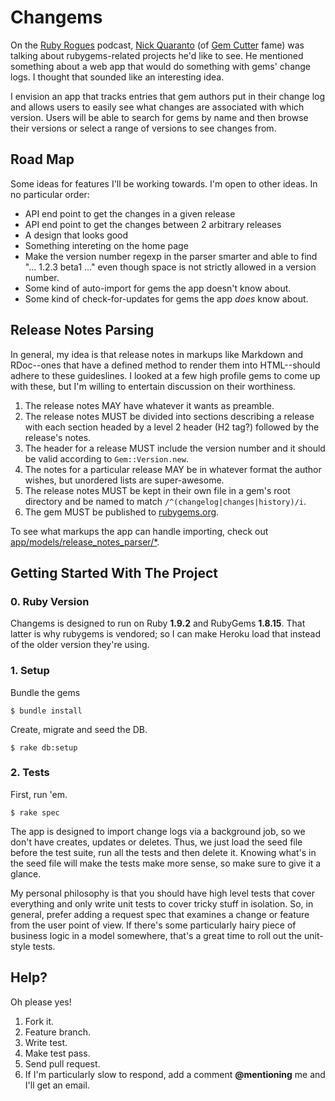 # Changems

On the [Ruby Rogues](http://rubyrogues.com) podcast, [Nick Quaranto](http://quaran.to) (of [Gem Cutter](http://rubygems.org) fame) was talking about rubygems-related projects he'd like to see. He mentioned something about a web app that would do something with gems' change logs. I thought that sounded like an interesting idea.

I envision an app that tracks entries that gem authors put in their change log and allows users to easily see what changes are associated with which version. Users will be able to search for gems by name and then browse their versions or select a range of versions to see changes from.

## Road Map

Some ideas for features I'll be working towards. I'm open to other ideas. In no particular order:

- API end point to get the changes in a given release
- API end point to get the changes between 2 arbitrary releases
- A design that looks good
- Something intereting on the home page
- Make the version number regexp in the parser smarter and able to find "... 1.2.3 beta1 ..." even though space is not strictly allowed in a version number.
- Some kind of auto-import for gems the app doesn't know about.
- Some kind of check-for-updates for gems the app *does* know about.

## Release Notes Parsing

In general, my idea is that release notes in markups like Markdown and RDoc--ones that have a defined method to render them into HTML--should adhere to these guideslines. I looked at a few high profile gems to come up with these, but I'm willing to entertain discussion on their worthiness.

1. The release notes MAY have whatever it wants as preamble.
2. The release notes MUST be divided into sections describing a release with each section headed by a level 2 header (H2 tag?) followed by the release's notes.
3. The header for a release MUST include the version number and it should be valid according to `Gem::Version.new`.
4. The notes for a particular release MAY be in whatever format the author wishes, but unordered lists are super-awesome.
5. The release notes MUST be kept in their own file in a gem's root directory and be named to match `/^(changelog|changes|history)/i`.
6. The gem MUST be published to [rubygems.org](http://rubygems.org/).

To see what markups the app can handle importing, check out [app/models/release_notes_parser/*](https://github.com/benhamill/changems/tree/master/app/models/release_notes_parser).

## Getting Started With The Project

### 0. Ruby Version

Changems is designed to run on Ruby **1.9.2** and RubyGems **1.8.15**. That latter is why rubygems is vendored; so I can make Heroku load that instead of the older version they're using.

### 1. Setup

Bundle the gems

    $ bundle install

Create, migrate and seed the DB.

    $ rake db:setup

### 2. Tests

First, run 'em.

    $ rake spec

The app is designed to import change logs via a background job, so we don't have creates, updates or deletes. Thus, we just load the seed file before the test suite, run all the tests and then delete it. Knowing what's in the seed file will make the tests make more sense, so make sure to give it a glance.

My personal philosophy is that you should have high level tests that cover everything and only write unit tests to cover tricky stuff in isolation. So, in general, prefer adding a request spec that examines a change or feature from the user point of view. If there's some particularly hairy piece of business logic in a model somewhere, that's a great time to roll out the unit-style tests.

## Help?

Oh please yes!

1. Fork it.
2. Feature branch.
3. Write test.
4. Make test pass.
5. Send pull request.
6. If I'm particularly slow to respond, add a comment **@mentioning** me and I'll get an email.

